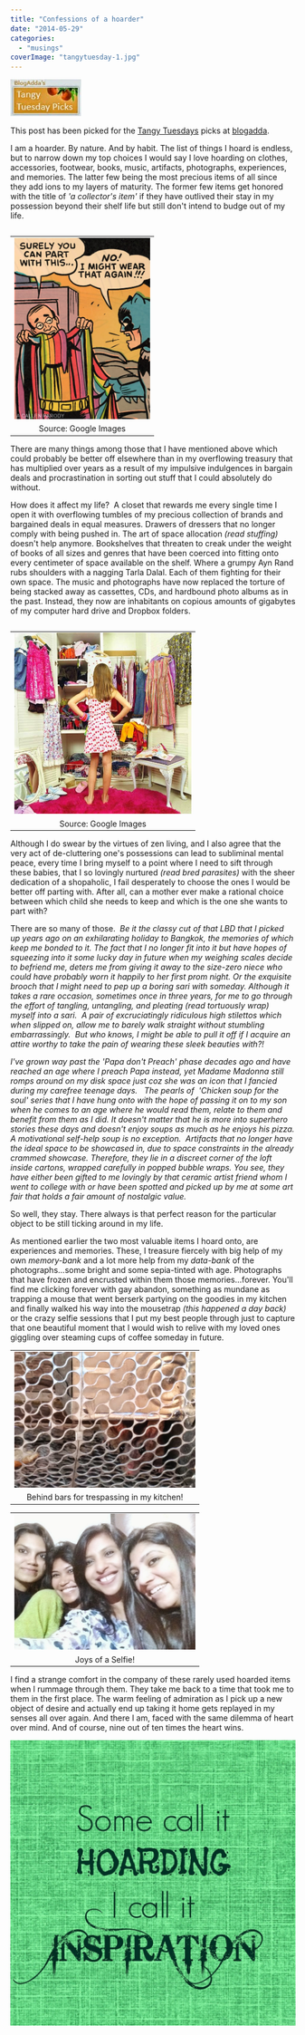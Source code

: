 ```yaml
---
title: "Confessions of a hoarder"
date: "2014-05-29"
categories: 
  - "musings"
coverImage: "tangytuesday-1.jpg"
---
```


[![](images/tangytuesday-1.jpg)](http://ifsbutsandsetcs.com/wp-content/uploads/2014/05/tangytuesday-1.jpg)

This post has been picked for the [Tangy Tuesdays](http://blog.blogadda.com/2014/06/10/best-blogs-india-bloggers-awesome-blogs) picks at [blogadda](http://blog.blogadda.com/2014/06/10/best-blogs-india-bloggers-awesome-blogs).

I am a hoarder. By nature. And by habit. The list of things I hoard is endless, but to narrow down my top choices I would say I love hoarding on clothes, accessories, footwear, books, music, artifacts, photographs, experiences, and memories. The latter few being the most precious items of all since they add ions to my layers of maturity. The former few items get honored with the title of _'a collector's item'_ if they have outlived their stay in my possession beyond their shelf life but still don't intend to budge out of my life.

<table class="tr-caption-container" style="float: left; margin-right: 1em; text-align: left;" cellspacing="0" cellpadding="0"><tbody><tr><td style="text-align: center;"><a style="clear: left; margin-bottom: 1em; margin-left: auto; margin-right: auto;" href="http://ifsbutsandsetcs.com/wp-content/uploads/2014/05/BM_Hoarder_panel.jpg"><img src="images/BM_Hoarder_panel.jpg" width="240" height="320" border="0"></a></td></tr><tr><td class="tr-caption" style="text-align: center;">Source: Google Images</td></tr></tbody></table>

There are many things among those that I have mentioned above which could probably be better off elsewhere than in my overflowing treasury that has multiplied over years as a result of my impulsive indulgences in bargain deals and procrastination in sorting out stuff that I could absolutely do without.

How does it affect my life?  A closet that rewards me every single time I open it with overflowing tumbles of my precious collection of brands and bargained deals in equal measures. Drawers of dressers that no longer comply with being pushed in. The art of space allocation _(read stuffing)_ doesn't help anymore. Bookshelves that threaten to creak under the weight of books of all sizes and genres that have been coerced into fitting onto every centimeter of space available on the shelf. Where a grumpy Ayn Rand rubs shoulders with a nagging Tarla Dalal. Each of them fighting for their own space. The music and photographs have now replaced the torture of being stacked away as cassettes, CDs, and hardbound photo albums as in the past. Instead, they now are inhabitants on copious amounts of gigabytes of my computer hard drive and Dropbox folders.

<table class="tr-caption-container" style="float: right; margin-left: 1em; text-align: right;" cellspacing="0" cellpadding="0"><tbody><tr><td style="text-align: center;"><a style="clear: right; margin-bottom: 1em; margin-left: auto; margin-right: auto;" href="http://ifsbutsandsetcs.com/wp-content/uploads/2014/05/overflowing-closet.jpg"><img src="images/overflowing-closet.jpg" width="313" height="320" border="0"></a></td></tr><tr><td class="tr-caption" style="text-align: center;">Source: Google Images</td></tr></tbody></table>

Although I do swear by the virtues of zen living, and I also agree that the very act of de-cluttering one's possessions can lead to subliminal mental peace, every time I bring myself to a point where I need to sift through these babies, that I so lovingly nurtured _(read bred parasites)_ with the sheer dedication of a shopaholic, I fail desperately to choose the ones I would be better off parting with. After all, can a mother ever make a rational choice between which child she needs to keep and which is the one she wants to part with?

There are so many of those.  _Be it the classy cut of that LBD that I picked up years ago on an exhilarating holiday to Bangkok, the memories of which keep me bonded to it. The fact that I no longer fit into it but have hopes of squeezing into it some lucky day in future when my weighing scales decide to befriend me, deters me from giving it away to the size-zero niece who could have probably worn it happily to her first prom night._ _Or the exquisite brooch that I might need to pep up a boring sari with someday. Although it takes a rare occasion, sometimes once in three years, for me to go through the effort of tangling, untangling, and pleating (read tortuously wrap) myself into a sari._  _A pair of excruciatingly ridiculous high stilettos which when slipped on, allow me to barely walk straight without stumbling embarrassingly.  But who knows, I might be able to pull it off if I acquire an attire worthy to take the pain of wearing these sleek beauties with?!_  

_I've grown way past the 'Papa don't Preach' phase decades ago and have reached an age where I preach Papa instead, yet Madame Madonna still romps around on my disk space just coz she was an icon that I fancied during my carefree teenage days._   _The pearls of  'Chicken soup for the soul' series that I have hung onto with the hope of passing it on to my son when he comes to an age where he would read them, relate to them and benefit from them as I did. It doesn't matter that he is more into superhero stories these days and doesn't enjoy soups as much as he enjoys his pizza. A motivational self-help soup is no exception._  _Artifacts that no longer have the ideal space to be showcased in, due to space constraints in the already crammed showcase. Therefore, they lie in a discreet corner of the loft inside cartons, wrapped carefully in popped bubble wraps. You see, they have either been gifted to me lovingly by that ceramic artist friend whom I went to college with or have been spotted and picked up by me at some art fair that holds a fair amount of nostalgic value._ 

So well, they stay. There always is that perfect reason for the particular object to be still ticking around in my life.

As mentioned earlier the two most valuable items I hoard onto, are experiences and memories. These, I treasure fiercely with big help of my own _memory-bank_ and a lot more help from my _data-bank_ of the photographs...some bright and some sepia-tinted with age. Photographs that have frozen and encrusted within them those memories...forever. You'll find me clicking forever with gay abandon, something as mundane as trapping a mouse that went berserk partying on the goodies in my kitchen and finally walked his way into the mousetrap _(this happened a day back)_ or the crazy selfie sessions that I put my best people through just to capture that one beautiful moment that I would wish to relive with my loved ones giggling over steaming cups of coffee someday in future.

<table class="tr-caption-container" style="margin-left: auto; margin-right: auto; text-align: center;" cellspacing="0" cellpadding="0" align="center"><tbody><tr><td style="text-align: center;"><a style="margin-left: auto; margin-right: auto;" href="http://ifsbutsandsetcs.com/wp-content/uploads/2014/05/IMG_20140524_080322-1024x768.jpg"><img src="images/IMG_20140524_080322-1024x768.jpg" width="320" height="240" border="0"></a></td></tr><tr><td class="tr-caption" style="text-align: center;">Behind bars for trespassing in my kitchen!</td></tr></tbody></table>

<table class="tr-caption-container" style="margin-left: auto; margin-right: auto; text-align: center;" cellspacing="0" cellpadding="0" align="center"><tbody><tr><td style="text-align: center;"><a style="margin-left: auto; margin-right: auto;" href="http://ifsbutsandsetcs.com/wp-content/uploads/2014/05/IMG_20140220_200430-1024x768.jpg"><img src="images/IMG_20140220_200430-1024x768.jpg" width="320" height="240" border="0"></a></td></tr><tr><td class="tr-caption" style="text-align: center;">Joys of a Selfie!</td></tr></tbody></table>

I find a strange comfort in the company of these rarely used hoarded items when I rummage through them. They take me back to a time that took me to them in the first place. The warm feeling of admiration as I pick up a new object of desire and actually end up taking it home gets replayed in my senses all over again. And there I am, faced with the same dilemma of heart over mind. And of course, nine out of ten times the heart wins.

[![](images/HOARDING-1024x1024.jpg)](http://ifsbutsandsetcs.com/wp-content/uploads/2014/05/HOARDING-1024x1024.jpg)
